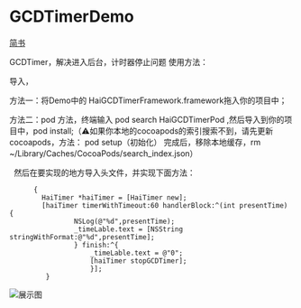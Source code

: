 # GCDTimerDemo
[简书](https://www.jianshu.com/p/b3d9a6d46675)

GCDTimer，解决进入后台，计时器停止问题  使用方法：

导入，

方法一：将Demo中的 HaiGCDTimerFramework.framework拖入你的项目中；

方法二：pod 方法，终端输入 pod search HaiGCDTimerPod ,然后导入到你的项目中，pod install;（⚠️如果你本地的cocoapods的索引搜索不到，请先更新cocoapods，方法： pod setup（初始化） 完成后，移除本地缓存，rm ~/Library/Caches/CocoaPods/search_index.json） 

   然后在要实现的地方导入头文件，并实现下面方法：
```   if ([_timeLable.text intValue] &lt;= 0)   
      {        
        HaiTimer *haiTimer = [HaiTimer new];     
        [haiTimer timerWithTimeout:60 handlerBlock:^(int presentTime) {                    
                NSLog(@"%d",presentTime);            
                _timeLable.text = [NSString stringWithFormat:@"%d",presentTime];        
                } finish:^{                    
                    _timeLable.text = @"0";           
                    [haiTimer stopGCDTimer];        
                    }];    
         }  
```

![展示图](https://github.com/diankuanghuolong/GCDTimerDemo/blob/master/GCDTimer/showImages/HaiGCDTimer.gif)
